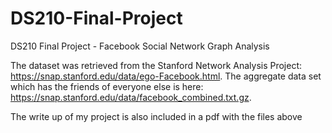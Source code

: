 # DS210-Final-Project
DS210 Final Project - Facebook Social Network Graph Analysis 

The dataset was retrieved from the Stanford Network Analysis Project: https://snap.stanford.edu/data/ego-Facebook.html. The aggregate data set which has the friends of everyone else is here: https://snap.stanford.edu/data/facebook_combined.txt.gz. 

The write up of my project is also included in a pdf with the files above 
